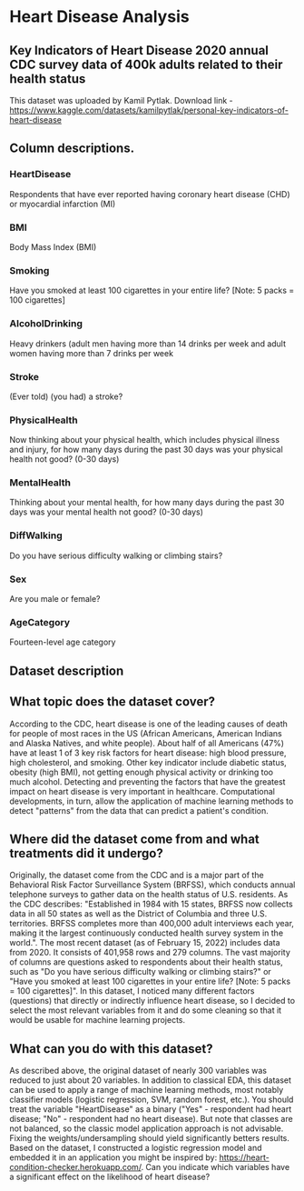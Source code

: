# Heart Disease Analysis
## Key Indicators of Heart Disease 2020 annual CDC survey data of 400k adults related to their health status

This dataset was uploaded by Kamil Pytlak.
Download link - https://www.kaggle.com/datasets/kamilpytlak/personal-key-indicators-of-heart-disease

## Column descriptions.

### HeartDisease
Respondents that have ever reported having coronary heart disease (CHD) or myocardial infarction (MI)

### BMI
Body Mass Index (BMI)

### Smoking
Have you smoked at least 100 cigarettes in your entire life? [Note: 5 packs = 100 cigarettes]

### AlcoholDrinking
Heavy drinkers (adult men having more than 14 drinks per week and adult women having more than 7 drinks per week

### Stroke
(Ever told) (you had) a stroke?

### PhysicalHealth
Now thinking about your physical health, which includes physical illness and injury, for how many days during the past 30 days was your physical health not good? (0-30 days)

### MentalHealth
Thinking about your mental health, for how many days during the past 30 days was your mental health not good? (0-30 days)

### DiffWalking
Do you have serious difficulty walking or climbing stairs?

### Sex
Are you male or female?

### AgeCategory
Fourteen-level age category


## Dataset description

## What topic does the dataset cover?
According to the CDC, heart disease is one of the leading causes of death for people of most races in the US (African Americans, American Indians and Alaska Natives, and white people). About half of all Americans (47%) have at least 1 of 3 key risk factors for heart disease: high blood pressure, high cholesterol, and smoking. Other key indicator include diabetic status, obesity (high BMI), not getting enough physical activity or drinking too much alcohol. Detecting and preventing the factors that have the greatest impact on heart disease is very important in healthcare. Computational developments, in turn, allow the application of machine learning methods to detect "patterns" from the data that can predict a patient's condition.

## Where did the dataset come from and what treatments did it undergo?
Originally, the dataset come from the CDC and is a major part of the Behavioral Risk Factor Surveillance System (BRFSS), which conducts annual telephone surveys to gather data on the health status of U.S. residents. As the CDC describes: "Established in 1984 with 15 states, BRFSS now collects data in all 50 states as well as the District of Columbia and three U.S. territories. BRFSS completes more than 400,000 adult interviews each year, making it the largest continuously conducted health survey system in the world.". The most recent dataset (as of February 15, 2022) includes data from 2020. It consists of 401,958 rows and 279 columns. The vast majority of columns are questions asked to respondents about their health status, such as "Do you have serious difficulty walking or climbing stairs?" or "Have you smoked at least 100 cigarettes in your entire life? [Note: 5 packs = 100 cigarettes]". In this dataset, I noticed many different factors (questions) that directly or indirectly influence heart disease, so I decided to select the most relevant variables from it and do some cleaning so that it would be usable for machine learning projects.

## What can you do with this dataset?
As described above, the original dataset of nearly 300 variables was reduced to just about 20 variables. In addition to classical EDA, this dataset can be used to apply a range of machine learning methods, most notably classifier models (logistic regression, SVM, random forest, etc.). You should treat the variable "HeartDisease" as a binary ("Yes" - respondent had heart disease; "No" - respondent had no heart disease). But note that classes are not balanced, so the classic model application approach is not advisable. Fixing the weights/undersampling should yield significantly betters results. Based on the dataset, I constructed a logistic regression model and embedded it in an application you might be inspired by: https://heart-condition-checker.herokuapp.com/. Can you indicate which variables have a significant effect on the likelihood of heart disease?
